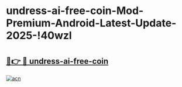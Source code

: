 # undress-ai-free-coin-Mod-Premium-Android-Latest-Update-2025-!40wzl

# <h2><a href="https://pvfyog.esa.edu.pl?title=undress-ai-free-coin&ref=40wzl">🔗👉 🔴 undress-ai-free-coin</a></h2>

[![acn](https://github.com/user-attachments/assets/0f9c940e-d8b0-45ae-aac7-cd30a18b3e1c)](https://pvfyog.esa.edu.pl?title=undress-ai-free-coin&ref=40wzl)

